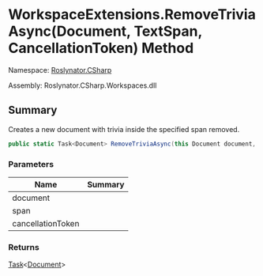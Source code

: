 # WorkspaceExtensions\.RemoveTriviaAsync\(Document, TextSpan, CancellationToken\) Method

Namespace: [Roslynator.CSharp](../../README.md)

Assembly: Roslynator\.CSharp\.Workspaces\.dll

## Summary

Creates a new document with trivia inside the specified span removed\.

```csharp
public static Task<Document> RemoveTriviaAsync(this Document document, TextSpan span, CancellationToken cancellationToken = default(CancellationToken))
```

### Parameters

| Name | Summary |
| ---- | ------- |
| document | |
| span | |
| cancellationToken | |

### Returns

[Task](https://docs.microsoft.com/en-us/dotnet/api/system.threading.tasks.task-1)\<[Document](https://docs.microsoft.com/en-us/dotnet/api/microsoft.codeanalysis.document)>

